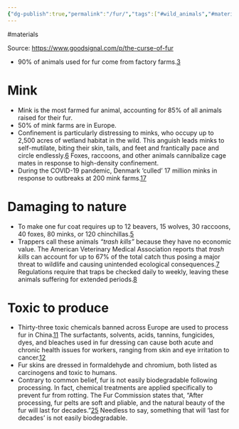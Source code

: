 ```yaml
---
{"dg-publish":true,"permalink":"/fur/","tags":["#wild_animals","#materials"],"created":"2025-10-23T17:42:43.712+01:00","updated":"2025-10-23T19:20:34.070+01:00"}
---
```


#materials 

Source: https://www.goodsignal.com/p/the-curse-of-fur
- 90% of animals used for fur come from factory farms.[3](https://www.goodsignal.com/p/the-curse-of-fur#footnote-3-147394111)
# Mink
- Mink is the most farmed fur animal, accounting for 85% of all animals raised for their fur.
- 50% of mink farms are in Europe.
- Confinement is particularly distressing to minks, who occupy up to 2,500 acres of wetland habitat in the wild. This anguish leads minks to self-mutilate, biting their skin, tails, and feet and frantically pace and circle endlessly.[6](https://www.goodsignal.com/p/the-curse-of-fur#footnote-6-147394111) Foxes, raccoons, and other animals cannibalize cage mates in response to high-density confinement.
- During the COVID-19 pandemic, Denmark ‘culled’ 17 million minks in response to outbreaks at 200 mink farms.[17](https://www.goodsignal.com/p/the-curse-of-fur#footnote-17-147394111)
# Damaging to nature
- To make one fur coat requires up to 12 beavers, 15 wolves, 30 raccoons, 40 foxes, 80 minks, or 120 chinchillas.[5](https://www.goodsignal.com/p/the-curse-of-fur#footnote-5-147394111)
- Trappers call these animals *“trash kills”* because they have no economic value. The American Veterinary Medical Association reports that *trash kills* can account for up to 67% of the total catch thus posing a major threat to wildlife and causing unintended ecological consequences.[7](https://www.goodsignal.com/p/the-curse-of-fur#footnote-7-147394111) Regulations require that traps be checked daily to weekly, leaving these animals suffering for extended periods.[8](https://www.goodsignal.com/p/the-curse-of-fur#footnote-8-147394111)
# Toxic to produce
- Thirty-three toxic chemicals banned across Europe are used to process fur in China.[11](https://www.goodsignal.com/p/the-curse-of-fur#footnote-11-147394111) The surfactants, solvents, acids, tannins, fungicides, dyes, and bleaches used in fur dressing can cause both acute and chronic health issues for workers, ranging from skin and eye irritation to cancer.[12](https://www.goodsignal.com/p/the-curse-of-fur#footnote-12-147394111)
- Fur skins are dressed in formaldehyde and chromium, both listed as carcinogens and toxic to humans.
- Contrary to common belief, fur is not easily biodegradable following processing. In fact, chemical treatments are applied specifically to prevent fur from rotting. The Fur Commission states that, “After processing, fur pelts are soft and pliable, and the natural beauty of the fur will last for decades.”[25](https://www.goodsignal.com/p/the-curse-of-fur#footnote-25-147394111) Needless to say, something that will ‘last for decades’ is not easily biodegradable.